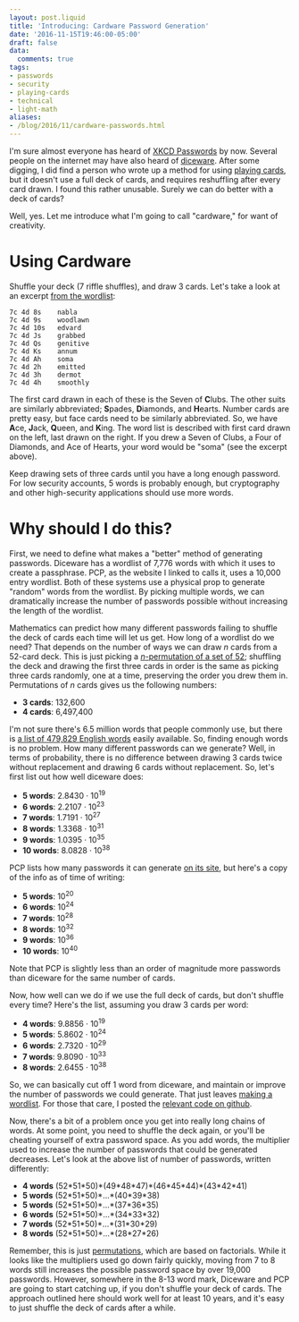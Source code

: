 ```yaml
---
layout: post.liquid
title: 'Introducing: Cardware Password Generation'
date: '2016-11-15T19:46:00-05:00'
draft: false
data:
  comments: true
tags:
- passwords
- security
- playing-cards
- technical
- light-math
aliases:
- /blog/2016/11/cardware-passwords.html
---
```


I'm sure almost everyone has heard of [XKCD Passwords][xk] by
now. Several people on the internet may have also heard of [diceware][dw]. After
some digging, I did find a person who wrote up a method for using
[playing cards][pcp], but it doesn't use a full deck of cards, and requires
reshuffling after every card drawn. I found this rather unusable. Surely we can
do better with a deck of cards?

Well, yes. Let me introduce what I'm going to call "cardware," for want of
creativity.

<!--more-->

# Using Cardware

Shuffle your deck (7 riffle shuffles), and draw 3 cards. Let's take a look at an
excerpt [from the wordlist][cw]:

    7c 4d 8s    nabla
    7c 4d 9s    woodlawn
    7c 4d 10s   edvard
    7c 4d Js    grabbed
    7c 4d Qs    genitive
    7c 4d Ks    annum
    7c 4d Ah    soma
    7c 4d 2h    emitted
    7c 4d 3h    dermot
    7c 4d 4h    smoothly

The first card drawn in each of these is the Seven of **C**lubs. The other suits
are similarly abbreviated; **S**pades, **D**iamonds, and **H**earts. Number cards
are pretty easy, but face cards need to be similarly abbreviated. So, we have
**A**ce, **J**ack, **Q**ueen, and **K**ing. The word list is described with first
card drawn on the left, last drawn on the right. If you drew a Seven of Clubs,
a Four of Diamonds, and Ace of Hearts, your word would be "soma" (see the
excerpt above).

Keep drawing sets of three cards until you have a long enough password. For low
security accounts, 5 words is probably enough, but cryptography and other
high-security applications should use more words.

# Why should I do this?

First, we need to define what makes a "better" method of
generating passwords. Diceware has a wordlist of 7,776 words with which it uses
to create a passphrase. PCP, as the website I linked to calls it, uses a 10,000
entry wordlist. Both of these systems use a physical prop to generate "random"
words from the wordlist. By picking multiple words, we can dramatically increase
the number of passwords possible without increasing the length of the wordlist.

Mathematics can predict how many different passwords failing to shuffle the deck
of cards each time will let us get. How long of a wordlist do we need? That
depends on the number of ways we can draw *n* cards from a 52-card deck. This is
just picking a [*n*-permutation of a set of 52][perms]; shuffling the deck and
drawing the first three cards in order is the same as picking three cards
randomly, one at a time, preserving the order you drew them in. Permutations of
*n* cards gives us the following numbers:

* **3 cards**: 132,600
* **4 cards**: 6,497,400

I'm not sure there's 6.5 million words that people commonly use, but there is
[a list of 479,829 English words][enwrds] easily available. So, finding enough
words is no problem. How many different passwords can we generate? Well,
in terms of probability, there is no difference between drawing 3 cards twice
without replacement and drawing 6 cards without replacement. So, let's first
list out how well diceware does:

 - **5 words**: 2.8430 &middot; 10<sup>19</sup>
 - **6 words**: 2.2107 &middot; 10<sup>23</sup>
 - **7 words**: 1.7191 &middot; 10<sup>27</sup>
 - **8 words**: 1.3368 &middot; 10<sup>31</sup>
 - **9 words**: 1.0395 &middot; 10<sup>35</sup>
 - **10 words**: 8.0828 &middot; 10<sup>38</sup>

PCP lists how many passwords it can generate [on its site][pcp], but here's a
copy of the info as of time of writing:

 - **5 words**: 10<sup>20</sup>
 - **6 words**: 10<sup>24</sup>
 - **7 words**: 10<sup>28</sup>
 - **8 words**: 10<sup>32</sup>
 - **9 words**: 10<sup>36</sup>
 - **10 words**: 10<sup>40</sup>

Note that PCP is slightly less than an order of magnitude more passwords than
diceware for the same number of cards.

Now, how well can we do if we use the full deck of cards, but don't shuffle
every time? Here's the list, assuming you draw 3 cards per word:

 - **4 words**: 9.8856 &middot; 10<sup>19</sup>
 - **5 words**: 5.8602 &middot; 10<sup>24</sup>
 - **6 words**: 2.7320 &middot; 10<sup>29</sup>
 - **7 words**: 9.8090 &middot; 10<sup>33</sup>
 - **8 words**: 2.6455 &middot; 10<sup>38</sup>

So, we can basically cut off 1 word from diceware, and maintain or improve the
number of passwords we could generate. That just leaves [making a wordlist][cw].
For those that care, I posted the [relevant code on github][wcs].

Now, there's a bit of a problem once you get into really long chains of words.
At some point, you need to shuffle the deck again, or you'll be cheating yourself
of extra password space. As you add words, the multiplier used to increase the
number of passwords that could be generated decreases. Let's look at the above
list of number of passwords, written differently:

 - **4 words** (52\*51\*50)\*(49\*48\*47)\*(46\*45\*44)\*(43\*42\*41)
 - **5 words** (52\*51\*50)\*...\*(40\*39\*38)
 - **5 words** (52\*51\*50)\*...\*(37\*36\*35)
 - **6 words** (52\*51\*50)\*...\*(34\*33\*32)
 - **7 words** (52\*51\*50)\*...\*(31\*30\*29)
 - **8 words** (52\*51\*50)\*...\*(28\*27\*26)

 Remember, this is just [permutations][perms], which are based on factorials.
 While it looks like the multipliers used go down fairly quickly, moving from 7
 to 8 words still increases the possible password space by over 19,000 passwords.
 However, somewhere in the 8-13 word mark, Diceware and PCP are going to start
 catching up, if you don't shuffle your deck of cards. The approach outlined here
 should work well for at least 10 years, and it's easy to just shuffle the deck
 of cards after a while.

[xk]: https://xkcd.com/936/
[dw]: http://world.std.com/~reinhold/diceware.html
[pcp]: http://www.webplaces.org/passwords/playing-cards-passphrase-method.htm
[perms]: https://en.wikipedia.org/wiki/Permutation
[enwrds]: https://github.com/dwyl/english-words
[cw]: /files/cardsWordList.txt
[wcs]: https://github.com/proegssilb/wikipedia-wordcount
